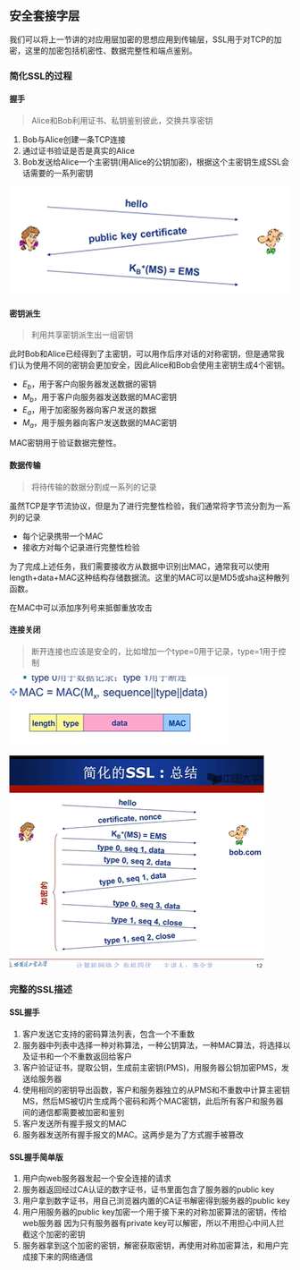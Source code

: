 ## 安全套接字层

我们可以将上一节讲的对应用层加密的思想应用到传输层，SSL用于对TCP的加密，这里的加密包括机密性、数据完整性和端点鉴别。

### 简化SSL的过程

#### 握手

> Alice和Bob利用证书、私钥鉴别彼此，交换共享密钥
>

1. Bob与Alice创建一条TCP连接
2. 通过证书验证是否是真实的Alice
3. Bob发送给Alice一个主密钥(用Alice的公钥加密)，根据这个主密钥生成SSL会话需要的一系列密钥

![image.png](assets/image-20210425100727-u072lw6.png)

#### 密钥派生

> 利用共享密钥派生出一组密钥
>

此时Bob和Alice已经得到了主密钥，可以用作后序对话的对称密钥，但是通常我们认为使用不同的密钥会更加安全，因此Alice和Bob会使用主密钥生成4个密钥。

- $E_b$，用于客户向服务器发送数据的密钥
- $M_b$，用于客户向服务器发送数据的MAC密钥
- $E_a$，用于加密服务器向客户发送的数据
- $M_a$，用于服务器向客户发送数据的MAC密钥

MAC密钥用于验证数据完整性。

#### 数据传输

> 将待传输的数据分割成一系列的记录
>

虽然TCP是字节流协议，但是为了进行完整性检验，我们通常将字节流分割为一系列的记录

- 每个记录携带一个MAC
- 接收方对每个记录进行完整性检验

为了完成上述任务，我们需要接收方从数据中识别出MAC，通常我可以使用length+data+MAC这种结构存储数据流。这里的MAC可以是MD5或sha这种散列函数。

在MAC中可以添加序列号来抵御重放攻击

#### 连接关闭

> 断开连接也应该是安全的，比如增加一个type=0用于记录，type=1用于控制
>

![image.png](assets/image-20210425160719-34ph34f.png)

![image.png](assets/image-20210425160754-tnv7dqa.png)

### 完整的SSL描述

#### SSL握手

1. 客户发送它支持的密码算法列表，包含一个不重数
2. 服务器中列表中选择一种对称算法，一种公钥算法，一种MAC算法，将选择以及证书和一个不重数返回给客户
3. 客户验证证书，提取公钥，生成前主密钥(PMS)，用服务器公钥加密PMS，发送给服务器
4. 使用相同的密钥导出函数，客户和服务器独立的从PMS和不重数中计算主密钥MS，然后MS被切片生成两个密码和两个MAC密钥，此后所有客户和服务器间的通信都需要被加密和鉴别
5. 客户发送所有握手报文的MAC
6. 服务器发送所有握手报文的MAC。这两步是为了方式握手被篡改

#### SSL握手简单版

1. 用户向web服务器发起一个安全连接的请求
2. 服务器返回经过CA认证的数字证书，证书里面包含了服务器的public key
3. 用户拿到数字证书，用自己浏览器内置的CA证书解密得到服务器的public key
4. 用户用服务器的public key加密一个用于接下来的对称加密算法的密钥，传给web服务器
   因为只有服务器有private key可以解密，所以不用担心中间人拦截这个加密的密钥
5. 服务器拿到这个加密的密钥，解密获取密钥，再使用对称加密算法，和用户完成接下来的网络通信
